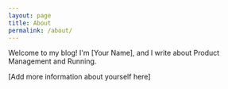 ```yaml
---
layout: page
title: About
permalink: /about/
---
```


Welcome to my blog! I'm [Your Name], and I write about Product Management and Running. 

[Add more information about yourself here]